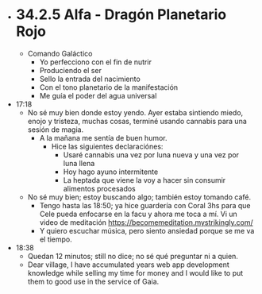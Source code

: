 - # 34.2.5 Alfa - Dragón Planetario Rojo
	- Comando Galáctico
		- Yo perfecciono con el fin de nutrir
		- Produciendo el ser
		- Sello la entrada del nacimiento
		- Con el tono planetario de la manifestación
		- Me guía el poder del agua universal
- 17:18
	- No sé muy bien donde estoy yendo. Ayer estaba sintiendo miedo, enojo y tristeza, muchas cosas, terminé usando cannabis para una sesión de magia.
		- A la mañana me sentía de buen humor.
			- Hice las siguientes declaraciónes:
				- Usaré cannabis una vez por luna nueva y una vez por luna llena
				- Hoy hago ayuno intermitente
				- La heptada que viene la voy a hacer sin consumir alimentos procesados
	- No sé muy bien; estoy buscando algo; también estoy tomando café.
		- Tengo hasta las 18:50; ya hice guardería con Coral 3hs para que Cele pueda enfocarse en la facu y ahora me toca a mí. Vi un video de meditación https://becomemeditation.mystrikingly.com/
		- Y quiero escuchar música, pero siento ansiedad porque se me va el tiempo.
- 18:38
	- Quedan 12 minutos; still no dice; no sé qué preguntar ni a quien.
	- Dear village, I have accumulated years web app development knowledge while selling my time for money and I would like to put them to good use in the service of Gaia.